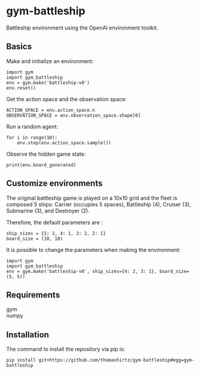 # gym-battleship
Battleship environment using the OpenAI environment toolkit.

## Basics

Make and initialize an environment:
```
import gym
import gym_battleship
env = gym.make('battleship-v0')
env.reset()
```

Get the action space and the observation space:
```
ACTION_SPACE = env.action_space.n
OBSERVATION_SPACE = env.observation_space.shape[0]
```

Run a random agent:
```
for i in range(10):
    env.step(env.action_space.sample())
```

Observe the hidden game state:
```
print(env.board_generated)
```

## Customize environments

The original battleship game is played on a 10x10 grid and the fleet is composed 5 ships:  Carrier (occupies 5 spaces), Battleship (4), Cruiser (3), Submarine (3), and Destroyer (2).  

Therefore, the default parameters are :
```
ship_sizes = {5: 1, 4: 1, 3: 2, 2: 1}
board_size = (10, 10)
```

It is possible to change the parameters when making the environment:
```
import gym
import gym_battleship
env = gym.make('battleship-v0', ship_sizes={4: 2, 3: 1}, board_size=(5, 5))
```

## Requirements

gym  
numpy

## Installation

The command to install the repository via pip is:
```
pip install git+https://github.com/thomashirtz/gym-battleship#egg=gym-battleship
```
